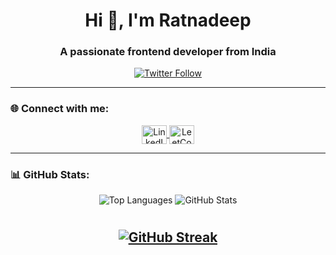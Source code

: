 <h1 align="center">Hi 👋, I'm Ratnadeep</h1>
<h3 align="center">A passionate frontend developer from India</h3>

<p align="center">
  <a href="https://twitter.com/ratnadeep2k" target="blank">
    <img src="https://img.shields.io/twitter/follow/ratnadeep2k?logo=twitter&style=for-the-badge" alt="Twitter Follow"/>
  </a>
</p>

---

### 🌐 Connect with me:
<p align="center">
  <a href="https://linkedin.com/in/ratnadeep-baruah-4b14a9207" target="blank">
    <img align="center" src="https://raw.githubusercontent.com/rahuldkjain/github-profile-readme-generator/master/src/images/icons/Social/linked-in-alt.svg" alt="LinkedIn" height="30" width="40" />
  </a>
  <a href="https://www.leetcode.com/ratnadeep_" target="blank">
    <img align="center" src="https://raw.githubusercontent.com/rahuldkjain/github-profile-readme-generator/master/src/images/icons/Social/leet-code.svg" alt="LeetCode" height="30" width="40" />
  </a>
</p>

---

### 📊 GitHub Stats:
<div align="center">
  <img align="center" src="https://github-readme-stats.vercel.app/api/top-langs?username=ratnadeep2k&show_icons=true&locale=en&layout=compact" alt="Top Languages" style="margin-bottom: 10px;" />

  <img align="center" src="https://github-readme-stats.vercel.app/api?username=ratnadeep2k&show_icons=true&locale=en" alt="GitHub Stats" style="margin-bottom: 10px;" />

 <a href="https://git.io/streak-stats"><img src="https://streak-stats.demolab.com?user=ratnadeep2k&theme=react" alt="GitHub Streak" /></a>
---
